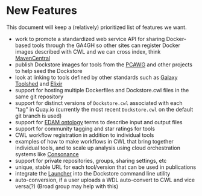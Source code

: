 # New Features

This document will keep a (relatively) prioritized list of features we want.

* work to promote a standardized web service API for sharing Docker-based tools through the GA4GH so other sites can register Docker images described with CWL and we can cross index, think [MavenCentral](http://search.maven.org/)
* publish Dockstore images for tools from the [PCAWG](https://dcc.igcg.org/pcawg) and other projects to help seed the Dockstore
* look at linking to tools defined by other standards such as [Galaxy Toolshed](https://toolshed.g2.bx.psu.edu/) and [Elixir](https://elixir-registry.cbs.dtu.dk/)
* support for hosting multiple Dockerfiles and Dockstore.cwl files in the same git repository
* support for distinct versions of `Dockstore.cwl` associated with each "tag" in Quay.io (currently the most recent `Dockstore.cwl` on the default git branch is used)
* support for [EDAM ontology](http://edamontology.org/page) terms to describe input and output files
* support for community tagging and star ratings for tools
* CWL workflow registration in addition to individual tools
* examples of how to make workflows in CWL that bring together individual tools, and to scale up analysis using cloud orchestration systems like [Consonance](https://github.com/Consonance/)
* support for private repositories, groups, sharing settings, etc
* unique, stable URL for each tool/version that can be used in publications
* integrate the [Launcher](https://github.com/CancerCollaboratory/dockstore-descriptor#dockstore-descriptor) into the Dockstore command line utility
* auto-conversion, if a user uploads a WDL auto-convert to CWL and vice versa(?) (Broad group may help with this)
